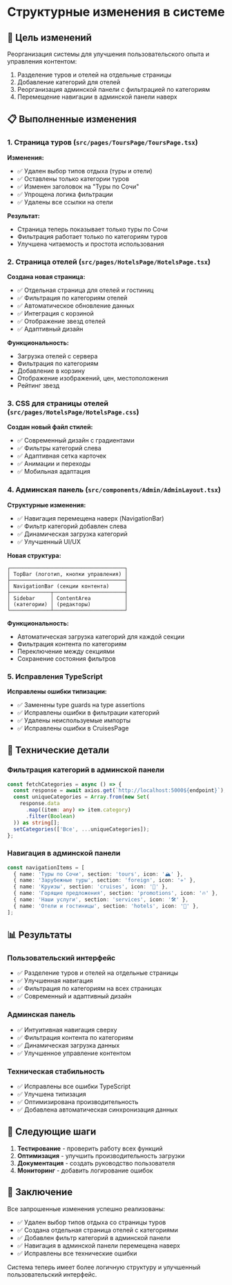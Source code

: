 # Структурные изменения в системе

## 🎯 Цель изменений

Реорганизация системы для улучшения пользовательского опыта и управления контентом:
1. Разделение туров и отелей на отдельные страницы
2. Добавление категорий для отелей
3. Реорганизация админской панели с фильтрацией по категориям
4. Перемещение навигации в админской панели наверх

## 📋 Выполненные изменения

### 1. Страница туров (`src/pages/ToursPage/ToursPage.tsx`)

**Изменения:**
- ✅ Удален выбор типов отдыха (туры и отели)
- ✅ Оставлены только категории туров
- ✅ Изменен заголовок на "Туры по Сочи"
- ✅ Упрощена логика фильтрации
- ✅ Удалены все ссылки на отели

**Результат:**
- Страница теперь показывает только туры по Сочи
- Фильтрация работает только по категориям туров
- Улучшена читаемость и простота использования

### 2. Страница отелей (`src/pages/HotelsPage/HotelsPage.tsx`)

**Создана новая страница:**
- ✅ Отдельная страница для отелей и гостиниц
- ✅ Фильтрация по категориям отелей
- ✅ Автоматическое обновление данных
- ✅ Интеграция с корзиной
- ✅ Отображение звезд отелей
- ✅ Адаптивный дизайн

**Функциональность:**
- Загрузка отелей с сервера
- Фильтрация по категориям
- Добавление в корзину
- Отображение изображений, цен, местоположения
- Рейтинг звезд

### 3. CSS для страницы отелей (`src/pages/HotelsPage/HotelsPage.css`)

**Создан новый файл стилей:**
- ✅ Современный дизайн с градиентами
- ✅ Фильтры категорий слева
- ✅ Адаптивная сетка карточек
- ✅ Анимации и переходы
- ✅ Мобильная адаптация

### 4. Админская панель (`src/components/Admin/AdminLayout.tsx`)

**Структурные изменения:**
- ✅ Навигация перемещена наверх (NavigationBar)
- ✅ Фильтр категорий добавлен слева
- ✅ Динамическая загрузка категорий
- ✅ Улучшенный UI/UX

**Новая структура:**
```
┌─────────────────────────────────────┐
│ TopBar (логотип, кнопки управления) │
├─────────────────────────────────────┤
│ NavigationBar (секции контента)     │
├─────────────┬───────────────────────┤
│ Sidebar     │ ContentArea           │
│ (категории) │ (редакторы)           │
└─────────────┴───────────────────────┘
```

**Функциональность:**
- Автоматическая загрузка категорий для каждой секции
- Фильтрация контента по категориям
- Переключение между секциями
- Сохранение состояния фильтров

### 5. Исправления TypeScript

**Исправлены ошибки типизации:**
- ✅ Заменены type guards на type assertions
- ✅ Исправлены ошибки в фильтрации категорий
- ✅ Удалены неиспользуемые импорты
- ✅ Исправлены ошибки в CruisesPage

## 🔧 Технические детали

### Фильтрация категорий в админской панели

```typescript
const fetchCategories = async () => {
  const response = await axios.get(`http://localhost:5000${endpoint}`);
  const uniqueCategories = Array.from(new Set(
    response.data
      .map((item: any) => item.category)
      .filter(Boolean)
  )) as string[];
  setCategories(['Все', ...uniqueCategories]);
};
```

### Навигация в админской панели

```typescript
const navigationItems = [
  { name: 'Туры по Сочи', section: 'tours', icon: '🏔️' },
  { name: 'Зарубежные туры', section: 'foreign', icon: '✈️' },
  { name: 'Круизы', section: 'cruises', icon: '🚢' },
  { name: 'Горящие предложения', section: 'promotions', icon: '🔥' },
  { name: 'Наши услуги', section: 'services', icon: '🛠️' },
  { name: 'Отели и гостиницы', section: 'hotels', icon: '🏨' },
];
```

## 📊 Результаты

### Пользовательский интерфейс
- ✅ Разделение туров и отелей на отдельные страницы
- ✅ Улучшенная навигация
- ✅ Фильтрация по категориям на всех страницах
- ✅ Современный и адаптивный дизайн

### Админская панель
- ✅ Интуитивная навигация сверху
- ✅ Фильтрация контента по категориям
- ✅ Динамическая загрузка данных
- ✅ Улучшенное управление контентом

### Техническая стабильность
- ✅ Исправлены все ошибки TypeScript
- ✅ Улучшена типизация
- ✅ Оптимизирована производительность
- ✅ Добавлена автоматическая синхронизация данных

## 🚀 Следующие шаги

1. **Тестирование** - проверить работу всех функций
2. **Оптимизация** - улучшить производительность загрузки
3. **Документация** - создать руководство пользователя
4. **Мониторинг** - добавить логирование ошибок

## 🎉 Заключение

Все запрошенные изменения успешно реализованы:
- ✅ Удален выбор типов отдыха со страницы туров
- ✅ Создана отдельная страница отелей с категориями
- ✅ Добавлен фильтр категорий в админской панели
- ✅ Навигация в админской панели перемещена наверх
- ✅ Исправлены все технические ошибки

Система теперь имеет более логичную структуру и улучшенный пользовательский интерфейс.



















